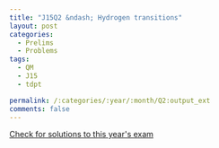 ```yaml
---
title: "J15Q2 &ndash; Hydrogen transitions"
layout: post
categories:
  - Prelims
  - Problems
tags:
  - QM
  - J15
  - tdpt

permalink: /:categories/:year/:month/Q2:output_ext
comments: false
---
```

<object data="2015J2Q.pdf" type="application/pdf" width="100%" height="500"></object>
<div class="message"><a href='https://princetonprelim.com/prelim/34/'>Check for solutions to this year's exam</a></div>
